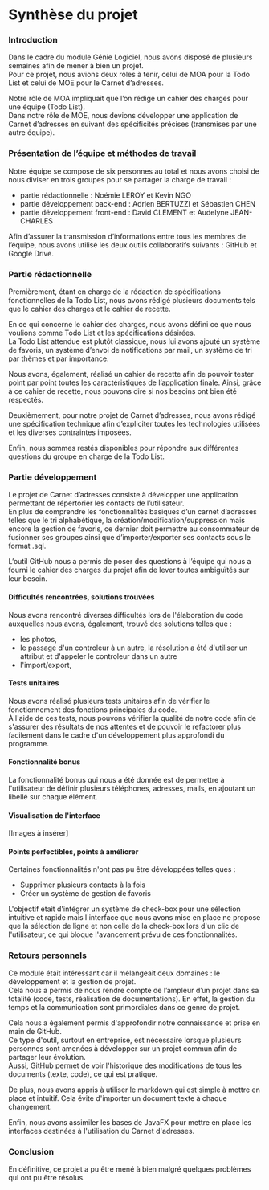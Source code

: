 # Synthèse du projet

### Introduction

Dans le cadre du module Génie Logiciel, nous avons disposé de plusieurs semaines afin de mener à bien un projet.  
Pour ce projet, nous avions deux rôles à tenir, celui de MOA pour la Todo List et celui de MOE pour le Carnet d’adresses.

Notre rôle de MOA impliquait que l’on rédige un cahier des charges pour une équipe (Todo List).  
Dans notre rôle de MOE, nous devions développer une application de Carnet d’adresses en suivant des spécificités précises (transmises par une autre équipe).

### Présentation de l’équipe et méthodes de travail

Notre équipe se compose de six personnes au total et nous avons choisi de nous diviser en trois groupes pour se partager la charge de travail :

+ partie rédactionnelle : Noémie LEROY et Kevin NGO
+ partie développement back-end : Adrien BERTUZZI et Sébastien CHEN
+ partie développement front-end : David CLEMENT et Audelyne JEAN-CHARLES

Afin d’assurer la transmission d’informations entre tous les membres de l’équipe, nous avons utilisé les deux outils collaboratifs suivants : GitHub et Google Drive.

### Partie rédactionnelle

Premièrement, étant en charge de la rédaction de spécifications fonctionnelles de la Todo List, nous avons rédigé plusieurs documents tels que le cahier des charges et le cahier de recette.

En ce qui concerne le cahier des charges, nous avons défini ce que nous voulions comme Todo List et les spécifications désirées.  
La Todo List attendue est plutôt classique, nous lui avons ajouté un système de favoris, un système d’envoi de notifications par mail, un système de tri par thèmes et par importance.

Nous avons, également, réalisé un cahier de recette afin de pouvoir tester point par point toutes les caractéristiques de l’application finale. Ainsi, grâce à ce cahier de recette, nous pouvons dire si nos besoins ont bien été respectés.

Deuxièmement, pour notre projet de Carnet d’adresses, nous avons rédigé une spécification technique afin d’expliciter toutes les technologies utilisées et les diverses contraintes imposées.

Enfin, nous sommes restés disponibles pour répondre aux différentes questions du groupe en charge de la Todo List.

### Partie développement

Le projet de Carnet d’adresses consiste à développer une application permettant de répertorier les contacts de l’utilisateur.  
En plus de comprendre les fonctionnalités basiques d’un carnet d’adresses telles que le tri alphabétique, la création/modification/suppression mais encore la gestion de favoris, ce dernier doit permettre au consommateur de fusionner ses groupes ainsi que d’importer/exporter ses contacts sous le format .sql.

L’outil GitHub nous a permis de poser des questions à l’équipe qui nous a fourni le cahier des charges du projet afin de lever toutes ambiguïtés sur leur besoin.

#### Difficultés rencontrées, solutions trouvées

Nous avons rencontré diverses difficultés lors de l'élaboration du code auxquelles nous avons, également, trouvé des solutions telles que :
+ les photos,
+ le passage d'un controleur à un autre, la résolution a été d'utiliser un attribut et d'appeler le controleur dans un autre
+ l'import/export,

#### Tests unitaires  

Nous avons réalisé plusieurs tests unitaires afin de vérifier le fonctionnement des fonctions principales du code.  
À l'aide de ces tests, nous pouvons vérifier la qualité de notre code afin de s'assurer des résultats de nos attentes et de pouvoir le refactorer plus facilement dans le cadre d'un développement plus approfondi du programme.

#### Fonctionnalité bonus  

La fonctionnalité bonus qui nous a été donnée est de permettre à l'utilisateur de définir plusieurs téléphones, adresses, mails, en ajoutant un libellé sur chaque élément.

#### Visualisation de l'interface 

[Images à insérer]

#### Points perfectibles, points à améliorer

Certaines fonctionnalités n'ont pas pu être développées telles ques :
+ Supprimer plusieurs contacts à la fois
+ Créer un système de gestion de favoris

L'objectif était d'intégrer un système de check-box pour une sélection intuitive et rapide mais l'interface que nous avons mise en place ne propose que la sélection de ligne et non celle de la check-box lors d'un clic de l'utilisateur, ce qui bloque l'avancement prévu de ces fonctionnalités. 

### Retours personnels

Ce module était intéressant car il mélangeait deux domaines : le développement et la gestion de projet.  
Cela nous a permis de nous rendre compte de l’ampleur d’un projet dans sa totalité (code, tests, réalisation de documentations). En effet, la gestion du temps et la communication sont primordiales dans ce genre de projet.

Cela nous a également permis d'approfondir notre connaissance et prise en main de GitHub.  
Ce type d'outil, surtout en entreprise, est nécessaire lorsque plusieurs personnes sont amenées à développer sur un projet commun afin de partager leur évolution.  
Aussi, GitHub permet de voir l'historique des modifications de tous les documents (texte, code), ce qui est pratique.

De plus, nous avons appris à utiliser le markdown qui est simple à mettre en place et intuitif. Cela évite d'importer un document texte à chaque changement.

Enfin, nous avons assimiler les bases de JavaFX pour mettre en place les interfaces destinées à l'utilisation du Carnet d'adresses.

### Conclusion

En définitive, ce projet a pu être mené à bien malgré quelques problèmes qui ont pu être résolus.  

